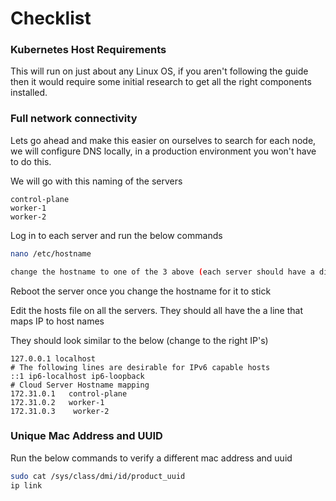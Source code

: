 # Checklist

### Kubernetes Host Requirements

This will run on just about any Linux OS, if you aren't following the guide then it would require some initial research to get all the right components installed.

### Full network connectivity

Lets go ahead and make this easier on ourselves to search for each node, we will configure DNS locally, in a production environment you won't have to do this.

We will go with this naming of the servers 

```text
control-plane
worker-1
worker-2
```
Log in to each server and run the below commands

```bash
nano /etc/hostname

change the hostname to one of the 3 above (each server should have a different hostname)
```

Reboot the server once you change the hostname for it to stick

Edit the hosts file on all the servers. They should all have the a line that maps IP to host names

They should look similar to the below (change to the right IP's)

```text
127.0.0.1 localhost
# The following lines are desirable for IPv6 capable hosts
::1 ip6-localhost ip6-loopback
# Cloud Server Hostname mapping
172.31.0.1   control-plane
172.31.0.2   worker-1
172.31.0.3    worker-2
```
### Unique Mac Address and UUID

Run the below commands to verify a different mac address and uuid

```bash
sudo cat /sys/class/dmi/id/product_uuid
ip link
```

